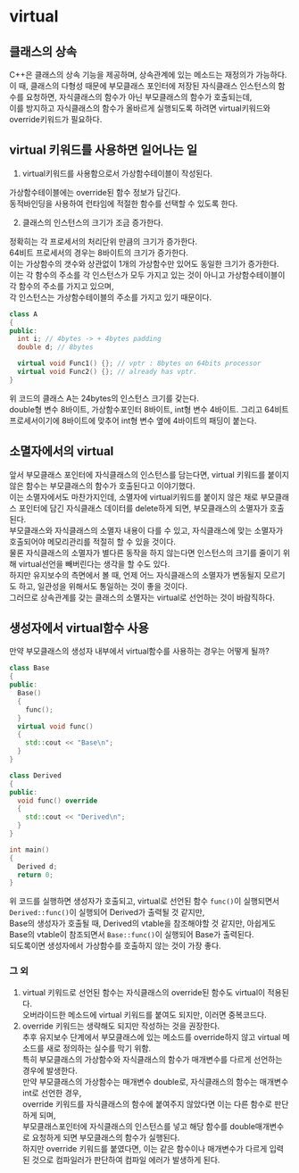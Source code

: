 # virtual
## 클래스의 상속
C++은 클래스의 상속 기능을 제공하며, 상속관계에 있는 메소드는 재정의가 가능하다.<br/>
이 때, 클래스의 다형성 때문에 부모클래스 포인터에 저장된 자식클래스 인스턴스의 함수를 요청하면, 자식클래스의 함수가 아닌 부모클래스의 함수가 호출되는데,<br/>
이를 방지하고 자식클래스의 함수가 올바르게 실행되도록 하려면 virtual키워드와 override키워드가 필요하다.<br/>

## virtual 키워드를 사용하면 일어나는 일
1. virtual키워드를 사용함으로서 가상함수테이블이 작성된다.

가상함수테이블에는 override된 함수 정보가 담긴다.<br/>
동적바인딩을 사용하여 런타임에 적절한 함수를 선택할 수 있도록 한다.

2. 클래스의 인스턴스의 크기가 조금 증가한다.

정확히는 각 프로세서의 처리단위 만큼의 크기가 증가한다.<br/>
64비트 프로세서의 경우는 8바이트의 크기가 증가한다.<br/>
이는 가상함수의 갯수와 상관없이 1개의 가상함수만 있어도 동일한 크기가 증가한다.<br/>
이는 각 함수의 주소를 각 인스턴스가 모두 가지고 있는 것이 아니고 가상함수테이블이 각 함수의 주소를 가지고 있으며,<br/>
각 인스턴스는 가상함수테이블의 주소를 가지고 있기 때문이다.

```cpp
class A
{
public:
  int i; // 4bytes -> + 4bytes padding
  double d; // 8bytes

  virtual void Func1() {}; // vptr : 8bytes on 64bits processor
  virtual void Func2() {}; // already has vptr.
}
```

위 코드의 클래스 A는 24bytes의 인스턴스 크기를 갖는다.<br/>
double형 변수 8바이트, 가상함수포인터 8바이트, int형 변수 4바이트. 그리고 64비트프로세서이기에 8바이트에 맞추어 int형 변수 옆에 4바이트의 패딩이 붙는다.

## 소멸자에서의 virtual
앞서 부모클래스 포인터에 자식클래스의 인스턴스를 담는다면, virtual 키워드를 붙이지 않은 함수는 부모클래스의 함수가 호출된다고 이야기했다.<br/>
이는 소멸자에서도 마찬가지인데, 소멸자에 virtual키워드를 붙이지 않은 채로 부모클래스 포인터에 담긴 자식클래스 데이터를 delete하게 되면, 부모클래스의 소멸자가 호출된다.<br/>
부모클래스와 자식클래스의 소멸자 내용이 다를 수 있고, 자식클래스에 맞는 소멸자가 호출되어야 메모리관리를 적절히 할 수 있을 것이다.<br/>
물론 자식클래스의 소멸자가 별다른 동작을 하지 않는다면 인스턴스의 크기를 줄이기 위해 virtual선언을 빼버린다는 생각을 할 수도 있다.<br/>
하지만 유지보수의 측면에서 볼 때, 언제 어느 자식클래스의 소멸자가 변동될지 모르기도 하고, 일관성을 위해서도 통일하는 것이 좋을 것이다.<br/>
그러므로 상속관계를 갖는 클래스의 소멸자는 virtual로 선언하는 것이 바람직하다.

## 생성자에서 virtual함수 사용
만약 부모클래스의 생성자 내부에서 virtual함수를 사용하는 경우는 어떻게 될까?<br/>
```cpp
class Base
{
public:
  Base()
  {
    func();
  }
  virtual void func()
  {
    std::cout << "Base\n";
  }
}

class Derived
{
public:
  void func() override
  {
    std::cout << "Derived\n";
  }
}

int main()
{
  Derived d;
  return 0;
}
```
위 코드를 실행하면 생성자가 호출되고, virtual로 선언된 함수 ```func()```이 실행되면서 ```Derived::func()```이 실행되어 Derived가 출력될 것 같지만,<br/>
Base의 생성자가 호출될 때, Derived의 vtable을 참조해야할 것 같지만, 아쉽게도 Base의 vtable이 참조되면서 ```Base::func()```이 실행되어 Base가 출력된다.<br/>
되도록이면 생성자에서 가상함수를 호출하지 않는 것이 가장 좋다.

### 그 외
1. virtual 키워드로 선언된 함수는 자식클래스의 override된 함수도 virtual이 적용된다.<br/>
오버라이드한 메소드에 virtual 키워드를 붙여도 되지만, 이러면 중복코드다.
2. override 키워드는 생략해도 되지만 작성하는 것을 권장한다.<br/>
추후 유지보수 단계에서 부모클래스에 있는 메소드를 override하지 않고 virtual 메소드를 새로 정의하는 실수를 막기 위함.<br/>
특히 부모클래스의 가상함수와 자식클래스의 함수가 매개변수를 다르게 선언하는 경우에 발생한다.<br/>
만약 부모클래스의 가상함수는 매개변수 double로, 자식클래스의 함수는 매개변수 int로 선언한 경우,<br/>
override 키워드를 자식클래스의 함수에 붙여주지 않았다면 이는 다른 함수로 판단하게 되며,<br/>
부모클래스포인터에 자식클래스의 인스턴스를 넣고 해당 함수를 double매개변수로 요청하게 되면 부모클래스의 함수가 실행된다.<br/>
하지만 override 키워드를 붙였다면, 이는 같은 함수이나 매개변수가 다르게 입력된 것으로 컴파일러가 판단하여 컴파일 에러가 발생하게 된다.<br/>

